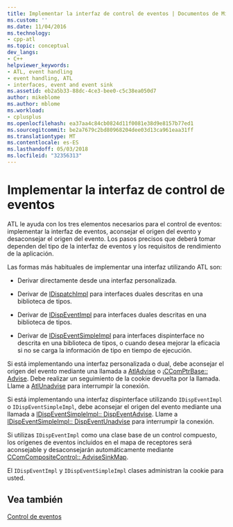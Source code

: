```yaml
---
title: Implementar la interfaz de control de eventos | Documentos de Microsoft
ms.custom: ''
ms.date: 11/04/2016
ms.technology:
- cpp-atl
ms.topic: conceptual
dev_langs:
- C++
helpviewer_keywords:
- ATL, event handling
- event handling, ATL
- interfaces, event and event sink
ms.assetid: eb2a5b33-88dc-4ce3-bee0-c5c38ea050d7
author: mikeblome
ms.author: mblome
ms.workload:
- cplusplus
ms.openlocfilehash: ea37aa4c84cb0824d11f0081e38d9e8157b77ed1
ms.sourcegitcommit: be2a7679c2bd80968204dee03d13ca961eaa31ff
ms.translationtype: MT
ms.contentlocale: es-ES
ms.lasthandoff: 05/03/2018
ms.locfileid: "32356313"
---
```

# <a name="implementing-the-event-handling-interface"></a>Implementar la interfaz de control de eventos
ATL le ayuda con los tres elementos necesarios para el control de eventos: implementar la interfaz de eventos, aconsejar el origen del evento y desaconsejar el origen del evento. Los pasos precisos que deberá tomar dependen del tipo de la interfaz de eventos y los requisitos de rendimiento de la aplicación.  
  
 Las formas más habituales de implementar una interfaz utilizando ATL son:  
  
-   Derivar directamente desde una interfaz personalizada.  
  
-   Derivar de [IDispatchImpl](../atl/reference/idispatchimpl-class.md) para interfaces duales descritas en una biblioteca de tipos.  
  
-   Derivar de [IDispEventImpl](../atl/reference/idispeventimpl-class.md) para interfaces duales descritas en una biblioteca de tipos.  
  
-   Derivar de [IDispEventSimpleImpl](../atl/reference/idispeventsimpleimpl-class.md) para interfaces dispinterface no descrita en una biblioteca de tipos, o cuando desea mejorar la eficacia si no se carga la información de tipo en tiempo de ejecución.  
  

 Si está implementando una interfaz personalizada o dual, debe aconsejar el origen del evento mediante una llamada a [AtlAdvise](reference/connection-point-global-functions.md#atladvise) o [¡CComPtrBase:: Advise](../atl/reference/ccomptrbase-class.md#advise). Debe realizar un seguimiento de la cookie devuelta por la llamada. Llame a [AtlUnadvise](reference/connection-point-global-functions.md#atlunadvise) para interrumpir la conexión.  

  
 Si está implementando una interfaz dispinterface utilizando `IDispEventImpl` o `IDispEventSimpleImpl`, debe aconsejar el origen del evento mediante una llamada a [IDispEventSimpleImpl:: DispEventAdvise](../atl/reference/idispeventsimpleimpl-class.md#dispeventadvise). Llame a [IDispEventSimpleImpl:: DispEventUnadvise](../atl/reference/idispeventsimpleimpl-class.md#dispeventunadvise) para interrumpir la conexión.  
  
 Si utilizas `IDispEventImpl` como una clase base de un control compuesto, los orígenes de eventos incluidos en el mapa de receptores será aconsejable y desaconsejarán automáticamente mediante [CComCompositeControl:: AdviseSinkMap](../atl/reference/ccomcompositecontrol-class.md#advisesinkmap).  
  
 El `IDispEventImpl` y `IDispEventSimpleImpl` clases administran la cookie para usted.  
  
## <a name="see-also"></a>Vea también  
 [Control de eventos](../atl/event-handling-and-atl.md)

